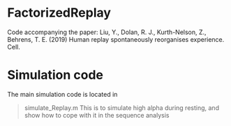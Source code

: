# FactorizedReplay
Code accompanying the paper: Liu, Y., Dolan, R. J., Kurth-Nelson, Z., Behrens, T. E. (2019) Human replay spontaneously reorganises experience. Cell.

# Simulation code
The main simulation code is located in
> simulate_Replay.m
This is to simulate high alpha during resting, and show how to cope with it in the sequence analysis
